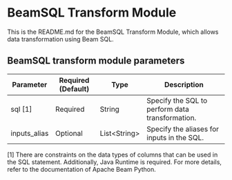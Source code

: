 # BeamSQL Transform Module

This is the README.md for the BeamSQL Transform Module, which allows data transformation using Beam SQL.

## BeamSQL transform module parameters

| Parameter    | Required (Default) | Type          | Description                                     |
| ------------ | ------------------ | ------------- | ----------------------------------------------- |
| sql [1]      | Required           | String        | Specify the SQL to perform data transformation. |
| inputs_alias | Optional           | List<String\> | Specify the aliases for inputs in the SQL.      |

[1] There are constraints on the data types of columns that can be used in the SQL statement. Additionally, Java Runtime is required. For more details, refer to the documentation of Apache Beam Python.
